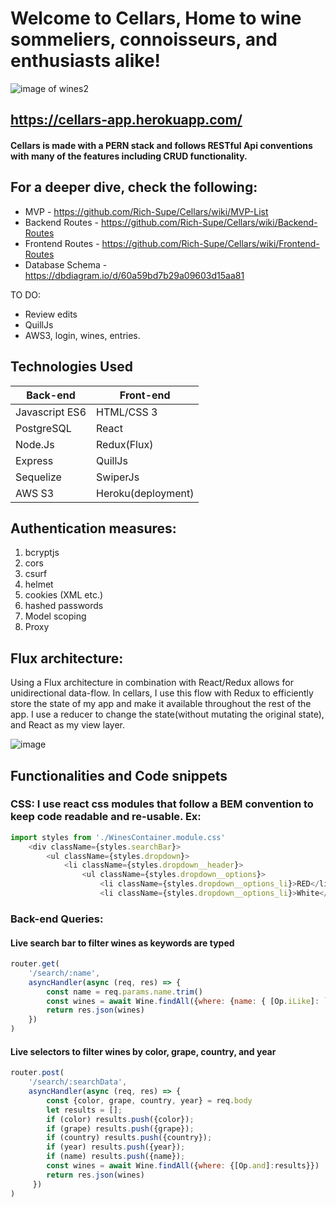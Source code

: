 # Welcome to Cellars, Home to wine sommeliers, connoisseurs, and enthusiasts alike!

<Insert Picture Here>
  
<!-- ![image of wines](https://www.bayridgewine.com/wp-content/uploads/2018/03/red-wine-banner.jpg) -->
![image of wines2](https://www.wine.com/content/media/jc70ljquxrra/42YIx2rKhVkwsJ3SXNV0i6/55e9293ff5d99cedee294dac09f8ef18/Wine-glasses-in-a-row.-Buffet-table-celebration-of-wine-tasting.-Nightlife_-celebration-and-entertainment-concept-108609278.jpeg?w=1920&q=50)
  
## https://cellars-app.herokuapp.com/

#### Cellars is made with a PERN stack and follows RESTful Api conventions with many of the features including CRUD functionality.
  
## For a deeper dive, check the following:
  * MVP - https://github.com/Rich-Supe/Cellars/wiki/MVP-List
  * Backend Routes - https://github.com/Rich-Supe/Cellars/wiki/Backend-Routes
  * Frontend Routes - https://github.com/Rich-Supe/Cellars/wiki/Frontend-Routes
  * Database Schema - https://dbdiagram.io/d/60a59bd7b29a09603d15aa81
  
  
TO DO:
  - Review edits
  - QuillJs
  - AWS3, login, wines, entries.
  
## Technologies Used

| Back-end    | Front-end |
| ---      | ---       |
| Javascript ES6 | HTML/CSS 3  |
| PostgreSQL     | React |
| Node.Js |   Redux(Flux)    |
| Express | QuillJs |
| Sequelize | SwiperJs |
| AWS S3 |  Heroku(deployment)  |
  
  
## Authentication measures:
1. bcryptjs
2. cors
3. csurf
4. helmet
5. cookies (XML etc.)
6. hashed passwords
7. Model scoping
8. Proxy
 
## Flux architecture:
Using a Flux architecture in combination with React/Redux allows for unidirectional data-flow. In cellars, I use this flow with Redux to efficiently store the state of my app and make it available throughout the rest of the app. I use a reducer to change the state(without mutating the original state), and React as my view layer.
<!-- ![image](https://user-images.githubusercontent.com/70147547/121962653-07a3c200-cd37-11eb-92f7-8bf73de2c88b.png) -->
 ![image](https://user-images.githubusercontent.com/70147547/121963082-a29c9c00-cd37-11eb-8bc5-74b3c0111432.png)

## Functionalities and Code snippets
### CSS: I use react css modules that follow a BEM convention to keep code readable and re-usable. Ex:
```javascript
import styles from './WinesContainer.module.css'
    <div className={styles.searchBar}>
        <ul className={styles.dropdown}>
            <li className={styles.dropdown__header}>
                <ul className={styles.dropdown__options}>
                    <li className={styles.dropdown__options_li}>RED</li>
                    <li className={styles.dropdown__options_li}>White</li>
```
                  
### Back-end Queries:
#### Live search bar to filter wines as keywords are typed
```javascript
router.get(
    '/search/:name',
    asyncHandler(async (req, res) => {
        const name = req.params.name.trim()
        const wines = await Wine.findAll({where: {name: { [Op.iLike]: `%` + name + `%` }}})
        return res.json(wines)
    })
)
```
#### Live selectors to filter wines by color, grape, country, and year
```javascript
router.post(
    '/search/:searchData',
    asyncHandler(async (req, res) => {
        const {color, grape, country, year} = req.body
        let results = [];
        if (color) results.push({color});
        if (grape) results.push({grape});
        if (country) results.push({country});
        if (year) results.push({year});
        if (name) results.push({name});
        const wines = await Wine.findAll({where: {[Op.and]:results}})
        return res.json(wines)
     })
)
```
<!--   ### Components  -->
